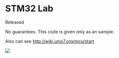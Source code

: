 
# STM32 Lab

Released



No guarantees. This code is given only as an sample.

Also can see http://wiki.unix7.org/mcu/start

![](http://wiki.unix7.org/_media/mcu/img_20180422_144519-480.jpg)





